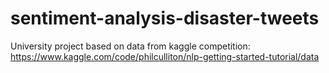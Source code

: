 # sentiment-analysis-disaster-tweets
University project based on data from kaggle competition: https://www.kaggle.com/code/philculliton/nlp-getting-started-tutorial/data
